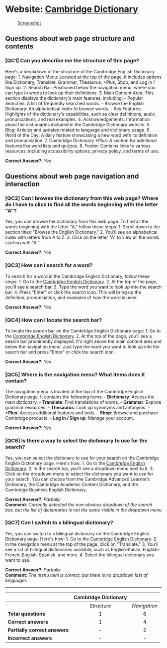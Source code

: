 # Website: [Cambridge Dictionary](https://dictionary.cambridge.org/dictionary/english/)

> [Screenshot](screenshots/CambridgeDictionary_screenshot.png)

## Questions about web page structure and contents

### [QC1] Can you describe me the structure of this page?

Here's a breakdown of the structure of the Cambridge English Dictionary page: 1. Navigation Menu: Located at the top of the page, it includes options like Dictionary, Translate, Grammar, Thesaurus, +Plus, Shop, and Log in / Sign up. 2. Search Bar: Positioned below the navigation menu, where you can type in words to look up their definitions. 3. Main Content Area: This section displays the dictionary's main features, including: - Popular Searches: A list of frequently searched words.  - Browse the English Dictionary: An alphabetical index to browse words.  - Key Features: Highlights of the dictionary's capabilities, such as clear definitions, audio pronunciations, and real examples. 4. Acknowledgements: Information about the dictionaries included in the Cambridge Dictionary website. 5. Blog: Articles and updates related to language and dictionary usage. 6. Word of the Day: A daily feature showcasing a new word with its definition and pronunciation. 7. Cambridge Dictionary +Plus: A section for additional features like word lists and quizzes. 8. Footer: Contains links to various resources, including accessibility options, privacy policy, and terms of use.

**Correct Answer?**: *Yes*   

## Questions about web page navigation and interaction 

### [QC2] Can I browse the dictionary from this web page? Where do I have to click to find all the words beginning with the letter "A"?

Yes, you can browse the dictionary from this web page. To find all the words beginning with the letter "A," follow these steps: 1. Scroll down to the section titled "Browse the English Dictionary." 2. You'll see an alphabetical index with letters from A to Z. 3. Click on the letter "A" to view all the words starting with "A."

**Correct Answer?**: *Yes*    

### [QC3] How can I search for a word?

To search for a word in the Cambridge English Dictionary, follow these steps: 1. Go to the [Cambridge English Dictionary](https://dictionary.cambridge.org/dictionary/english/). 2. At the top of the page, you'll see a search bar. 3. Type the word you want to look up into the search bar. 4. Press "Enter" or click the search icon. This will bring up the definition, pronunciation, and examples of how the word is used. 

**Correct Answer?**: *Yes*    

### [QC4] How can I locate the search bar?

To locate the search bar on the Cambridge English Dictionary page: 1. Go to the [Cambridge English Dictionary](https://dictionary.cambridge.org/dictionary/english/). 2. At the top of the page, you'll see a search bar prominently displayed. It's right above the main content area and below the navigation menu. Just type the word you want to look up into the search bar and press "Enter" or click the search icon. 

**Correct Answer?**: *Yes*    

### [QC5] Where is the navigation menu? What items does it contain?

The navigation menu is located at the top of the Cambridge English Dictionary page. It contains the following items: - **Dictionary**: Access the main dictionary. - **Translate**: Find translations of words. - **Grammar**: Explore grammar resources. - **Thesaurus**: Look up synonyms and antonyms. - **+Plus**: Access additional features and tools. - **Shop**: Browse and purchase Cambridge products. - **Log in / Sign up**: Manage your account.

**Correct Answer?**: *Yes*    

### [QC6] Is there a way to select the dictionary to use for the search?

Yes, you can select the dictionary to use for your search on the Cambridge English Dictionary page. Here's how: 1. Go to the [Cambridge English Dictionary](https://dictionary.cambridge.org/dictionary/english/). 2. In the search bar, you'll see a dropdown menu next to it. 3. Click on the dropdown menu to select the dictionary you want to use for your search. You can choose from the Cambridge Advanced Learner’s Dictionary, the Cambridge Academic Content Dictionary, and the Cambridge Business English Dictionary.

**Correct Answer?**: *Partially*    
**Comment**: *Correctly detected the non-obvious dropdown of the search box, but the list of dictionaries is not the same visible in the dropdown menu*

### [QC7] Can I switch to a bilingual dictionary?

Yes, you can switch to a bilingual dictionary on the Cambridge English Dictionary page. Here's how: 1. Go to the [Cambridge English Dictionary](https://dictionary.cambridge.org/dictionary/english/). 2. In the navigation menu at the top of the page, click on "Translate." 3. You'll see a list of bilingual dictionaries available, such as English–Italian, English–French, English–Spanish, and more. 4. Select the bilingual dictionary you want to use.

**Correct Answer?**: *Partially*    
**Comment**: *The menu item is correct, but there is no dropdown lost of languages*

-----------------------------------------------------------------

|                               | **Cambridge Dictionary** |              |
| ----------------------------- |:--------------:|:------------:|
|                               | *Structure*    | *Navigation* |
| **Total questions**           | 1              | 6            |
| **Correct answers**           | 1              | 4            |
| **Partially correct answers** | -              | 2            |
| **Incorrect answers**         | -              | -            |